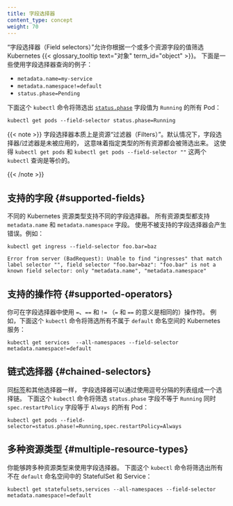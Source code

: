 ```yaml
---
title: 字段选择器
content_type: concept
weight: 70
---
```


“字段选择器（Field selectors）”允许你根据一个或多个资源字段的值筛选
Kubernetes {{< glossary_tooltip text="对象" term_id="object" >}}。
下面是一些使用字段选择器查询的例子：

* `metadata.name=my-service`
* `metadata.namespace!=default`
* `status.phase=Pending`

下面这个 `kubectl` 命令将筛选出
[`status.phase`](/zh-cn/docs/concepts/workloads/pods/pod-lifecycle/#pod-phase)
字段值为 `Running` 的所有 Pod：

```shell
kubectl get pods --field-selector status.phase=Running
```

{{< note >}}
字段选择器本质上是资源“过滤器（Filters）”。默认情况下，字段选择器/过滤器是未被应用的，
这意味着指定类型的所有资源都会被筛选出来。
这使得 `kubectl get pods` 和 `kubectl get pods --field-selector ""`
这两个 `kubectl` 查询是等价的。

{{< /note >}}

## 支持的字段  {#supported-fields}

不同的 Kubernetes 资源类型支持不同的字段选择器。
所有资源类型都支持 `metadata.name` 和 `metadata.namespace` 字段。
使用不被支持的字段选择器会产生错误。例如：

```shell
kubectl get ingress --field-selector foo.bar=baz
```

```
Error from server (BadRequest): Unable to find "ingresses" that match label selector "", field selector "foo.bar=baz": "foo.bar" is not a known field selector: only "metadata.name", "metadata.namespace"
```

## 支持的操作符   {#supported-operators}

你可在字段选择器中使用 `=`、`==` 和 `!=` （`=` 和 `==` 的意义是相同的）操作符。
例如，下面这个 `kubectl` 命令将筛选所有不属于 `default` 命名空间的 Kubernetes 服务：

```shell
kubectl get services  --all-namespaces --field-selector metadata.namespace!=default
```

## 链式选择器   {#chained-selectors}

同[标签](/zh-cn/docs/concepts/overview/working-with-objects/labels/)和其他选择器一样，
字段选择器可以通过使用逗号分隔的列表组成一个选择链。
下面这个 `kubectl` 命令将筛选 `status.phase` 字段不等于 `Running` 同时
`spec.restartPolicy` 字段等于 `Always` 的所有 Pod：

```shell
kubectl get pods --field-selector=status.phase!=Running,spec.restartPolicy=Always
```

## 多种资源类型   {#multiple-resource-types}

你能够跨多种资源类型来使用字段选择器。
下面这个 `kubectl` 命令将筛选出所有不在 `default` 命名空间中的 StatefulSet 和 Service：

```shell
kubectl get statefulsets,services --all-namespaces --field-selector metadata.namespace!=default
```
